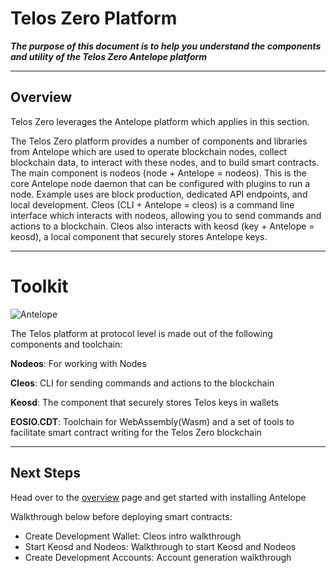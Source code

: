 # Telos Zero Platform


_**The purpose of this document is to help you understand the components and utility of the Telos Zero Antelope platform**_

--------------------                           ------

## Overview

Telos Zero leverages the Antelope platform which applies in this section.

The Telos Zero platform provides a number of components and libraries from Antelope which are used to operate blockchain nodes, collect blockchain data, to interact with these nodes, and to build smart contracts. The main component is nodeos (node + Antelope = nodeos). This is the core Antelope node daemon that can be configured with plugins to run a node. Example uses are block production, dedicated API endpoints, and local development. Cleos (CLI + Antelope = cleos) is a command line interface which interacts with nodeos, allowing you to send commands and actions to a blockchain. Cleos also interacts with keosd (key + Antelope = keosd), a local component that securely stores Antelope keys.

--------------------------------                -------------

# Toolkit

![Antelope](/img/eosio_development_lifecycle.png)

The Telos platform at protocol level is made out of the following components and toolchain:

**Nodeos**: For working with Nodes

**Cleos**: CLI for sending commands and actions to the blockchain

**Keosd**: The component that securely stores Telos keys in wallets

**EOSIO.CDT**: Toolchain for WebAssembly(Wasm) and a set of tools to facilitate smart contract writing for the Telos Zero blockchain




------    --------------                           ------

## Next Steps 

Head over to the [overview](/zero/about/overview.md) page and get started with installing Antelope

Walkthrough below before deploying smart contracts:

- Create Development Wallet: Cleos intro walkthrough
- Start Keosd and Nodeos: Walkthrough to start Keosd and Nodeos
- Create Development Accounts: Account generation walkthrough






